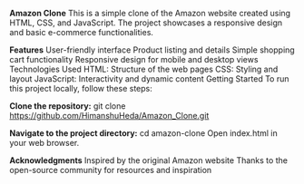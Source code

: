 **Amazon Clone**
This is a simple clone of the Amazon website created using HTML, CSS, and JavaScript. The project showcases a responsive design and basic e-commerce functionalities.

**Features**
User-friendly interface
Product listing and details
Simple shopping cart functionality
Responsive design for mobile and desktop views
Technologies Used
HTML: Structure of the web pages
CSS: Styling and layout
JavaScript: Interactivity and dynamic content
Getting Started
To run this project locally, follow these steps:

**Clone the repository:**
git clone https://github.com/HimanshuHeda/Amazon_Clone.git

**Navigate to the project directory:**
cd amazon-clone
Open index.html in your web browser.

**Acknowledgments**
Inspired by the original Amazon website
Thanks to the open-source community for resources and inspiration
